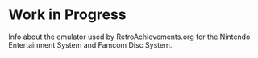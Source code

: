 # Work in Progress

Info about the emulator used by RetroAchievements.org for the Nintendo Entertainment System and Famcom Disc System.
